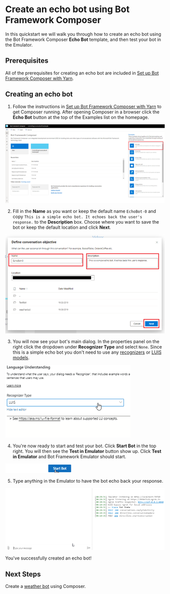 # Create an echo bot using Bot Framework Composer
In this quickstart we will walk you through how to create an echo bot using the Bot Framework Composer **Echo Bot** template, and then test your bot in the Emulator.

## Prerequisites
All of the prerequisites for creating an echo bot are included in [Set up Bot Framework Composer with Yarn](./setup-yarn.md).

## Creating an echo bot
1. Follow the instructions in [Set up Bot Framework Composer with Yarn](./setup-yarn.md) to get Composer running. 
After opening Composer in a browser click the **Echo Bot** button at the top of the Examples list on the homepage.

![homepage new button](./media/tutorial-echobot/echo-new.png)

2. Fill in the **Name** as you want or keep the default name `EchoBot-0` and copy `This is a simple echo bot. It echoes back the user's response.` to the **Description** box. Choose where you want to save the bot or keep the default location and click **Next**.

![echo bot details](./media/tutorial-echobot/tutorial-echo-setup.png)

3. You will now see your bot's main dialog. In the properties panel on the right click the dropdown under **Recognizer Type** and select `None`. Since this is a simple echo bot you don't need to use any [recognizers](./concept-events-and-triggers-draft.md#regular-expression-recognizer#regular-expression-recognizer) or [LUIS models](https://aka.ms/what-is-luis).

![set recognizer type](./media/tutorial-echobot/select-none-recognizer.gif)

4. You're now ready to start and test your bot. Click **Start Bot** in the top right. You will then see the **Test in Emulator** button show up. Click **Test in Emulator** and Bot Framework Emulator should start.

![start bot](./media/tutorial-echobot/start-bot.gif)

5. Type anything in the Emulator to have the bot echo back your response.

![test in emulator](./media/tutorial-echobot/test-emulator.gif)

You've successfully created an echo bot!  

## Next Steps
Create a [weather bot](tutorial/tutorial-introduction.md) using Composer.

